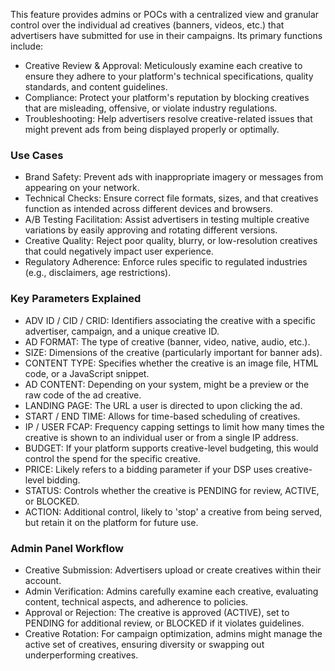 This feature provides admins or POCs with a centralized view and granular control over the individual ad creatives (banners, videos, etc.) that advertisers have submitted for use in their campaigns. Its primary functions include:

* Creative Review & Approval: Meticulously examine each creative to ensure they adhere to your platform's technical specifications, quality standards, and content guidelines.
* Compliance: Protect your platform's reputation by blocking creatives that are misleading, offensive, or violate industry regulations.
* Troubleshooting: Help advertisers resolve creative-related issues that might prevent ads from being displayed properly or optimally.

### Use Cases

* Brand Safety: Prevent ads with inappropriate imagery or messages from appearing on your network.
* Technical Checks: Ensure correct file formats, sizes, and that creatives function as intended across different devices and browsers.
* A/B Testing Facilitation: Assist advertisers in testing multiple creative variations by easily approving and rotating different versions.
* Creative Quality: Reject poor quality, blurry, or low-resolution creatives that could negatively impact user experience.
* Regulatory Adherence: Enforce rules specific to regulated industries (e.g., disclaimers, age restrictions).

### Key Parameters Explained

* ADV ID / CID / CRID: Identifiers associating the creative with a specific advertiser, campaign, and a unique creative ID.
* AD FORMAT: The type of creative (banner, video, native, audio, etc.).
* SIZE: Dimensions of the creative (particularly important for banner ads).
* CONTENT TYPE: Specifies whether the creative is an image file, HTML code, or a JavaScript snippet.
* AD CONTENT: Depending on your system, might be a preview or the raw code of the ad creative.
* LANDING PAGE: The URL a user is directed to upon clicking the ad.
* START / END TIME: Allows for time-based scheduling of creatives.
* IP / USER FCAP: Frequency capping settings to limit how many times the creative is shown to an individual user or from a single IP address.
* BUDGET: If your platform supports creative-level budgeting, this would control the spend for the specific creative.
* PRICE: Likely refers to a bidding parameter if your DSP uses creative-level bidding.
* STATUS: Controls whether the creative is PENDING for review, ACTIVE, or BLOCKED.
* ACTION: Additional control, likely to 'stop' a creative from being served, but retain it on the platform for future use.

### Admin Panel Workflow

* Creative Submission: Advertisers upload or create creatives within their account.
* Admin Verification: Admins carefully examine each creative, evaluating content, technical aspects, and adherence to policies.
* Approval or Rejection: The creative is approved (ACTIVE), set to PENDING for additional review, or BLOCKED if it violates guidelines.
* Creative Rotation: For campaign optimization, admins might manage the active set of creatives, ensuring diversity or swapping out underperforming creatives.
